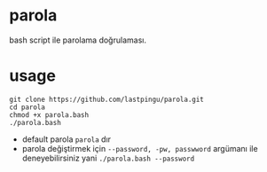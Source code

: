 # parola
bash script ile parolama doğrulaması.

# usage
```
git clone https://github.com/lastpingu/parola.git
cd parola
chmod +x parola.bash
./parola.bash
```
* default parola `parola` dır
* parola değiştirmek için `--password, -pw, passwword` argümanı ile deneyebilirsiniz yani `./parola.bash --password`
